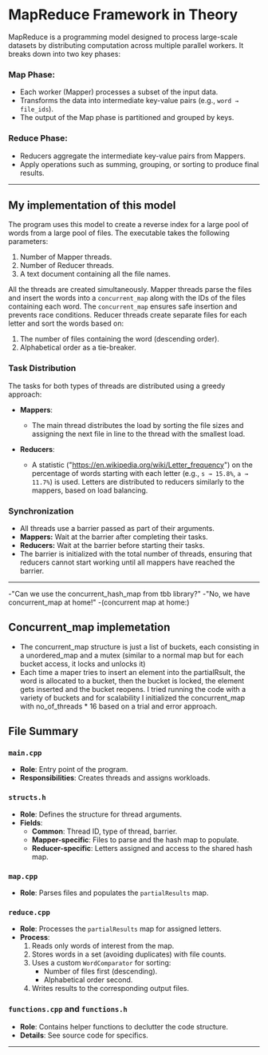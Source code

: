 # MapReduce Framework in Theory

MapReduce is a programming model designed to process large-scale datasets by distributing 
computation across multiple parallel workers. It breaks down into two key phases:

### Map Phase:
- Each worker (Mapper) processes a subset of the input data.
- Transforms the data into intermediate key-value pairs (e.g., `word → file_ids`).
- The output of the Map phase is partitioned and grouped by keys.

### Reduce Phase:
- Reducers aggregate the intermediate key-value pairs from Mappers.
- Apply operations such as summing, grouping, or sorting to produce final results.

---

## My implementation of this model

The program uses this model to create a reverse index for a large pool of words from a large 
pool of files. The executable takes the following parameters:
1. Number of Mapper threads.
2. Number of Reducer threads.
3. A text document containing all the file names.

All the threads are created simultaneously. Mapper threads parse the files and insert the words 
into a `concurrent_map` along with the IDs of the files containing each word. The 
`concurrent_map` ensures safe insertion and prevents race conditions. Reducer threads create 
separate files for each letter and sort the words based on:
1. The number of files containing the word (descending order).
2. Alphabetical order as a tie-breaker.

### Task Distribution
The tasks for both types of threads are distributed using a greedy approach:

- **Mappers**:
  - The main thread distributes the load by sorting the file sizes and assigning the next file 
    in line to the thread with the smallest load.

- **Reducers**:
  - A statistic ("https://en.wikipedia.org/wiki/Letter_frequency") on the percentage of words starting with 
  each letter (e.g., `s → 15.8%`, `a → 11.7%`) is used.
  Letters are distributed to reducers similarly to the mappers, based on load balancing.

### **Synchronization**

- All threads use a barrier passed as part of their arguments.
- **Mappers:** Wait at the barrier after completing their tasks.  
- **Reducers:** Wait at the barrier before starting their tasks.  
- The barrier is initialized with the total number of threads, ensuring that reducers cannot start working until all mappers have reached the barrier.


---

  -"Can we use the concurrent_hash_map from tbb library?"
  -"No, we have concurrent_map at home!"
  -(concurrent map at home:)
## Concurrent_map implemetation
  - The concurrent_map structure is just a list of buckets, each consisting in a unordered_map and a mutex
  (similar to a normal map but for each bucket access, it locks and unlocks it)
  - Each time a maper tries to insert an element into the partialRsult, the word is allocated to a bucket,
  then the bucket is locked, the element gets inserted and the bucket reopens. I tried running the code with
  a variety of buckets and for scalability I initialized the concurrent_map with no_of_threads * 16 based on
  a trial and error approach.

## File Summary

### `main.cpp`
- **Role**: Entry point of the program.
- **Responsibilities**: Creates threads and assigns workloads.

### `structs.h`
- **Role**: Defines the structure for thread arguments.
- **Fields**:
  - **Common**: Thread ID, type of thread, barrier.
  - **Mapper-specific**: Files to parse and the hash map to populate.
  - **Reducer-specific**: Letters assigned and access to the shared hash map.

### `map.cpp`
- **Role**: Parses files and populates the `partialResults` map.

### `reduce.cpp`
- **Role**: Processes the `partialResults` map for assigned letters.
- **Process**:
  1. Reads only words of interest from the map.
  2. Stores words in a set (avoiding duplicates) with file counts.
  3. Uses a custom `WordComparator` for sorting:
     - Number of files first (descending).
     - Alphabetical order second.
  4. Writes results to the corresponding output files.

### `functions.cpp` and `functions.h`
- **Role**: Contains helper functions to declutter the code structure.
- **Details**: See source code for specifics.

---
